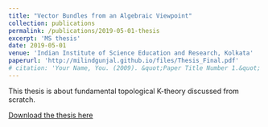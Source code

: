 ```yaml
---
title: "Vector Bundles from an Algebraic Viewpoint"
collection: publications
permalink: /publications/2019-05-01-thesis
excerpt: 'MS thesis'
date: 2019-05-01
venue: 'Indian Institute of Science Education and Research, Kolkata'
paperurl: 'http://milindgunjal.github.io/files/Thesis_Final.pdf'
# citation: 'Your Name, You. (2009). &quot;Paper Title Number 1.&quot; <i>Journal 1</i>. 1(1).'
---
```

This thesis is about fundamental topological K-theory discussed from scratch.

[Download the thesis here](http://milindgunjal.github.io/files/Thesis_Final.pdf)

<!-- Recommended citation: Your Name, You. (2009). "Paper Title Number 1." <i>Journal 1</i>. 1(1). -->
